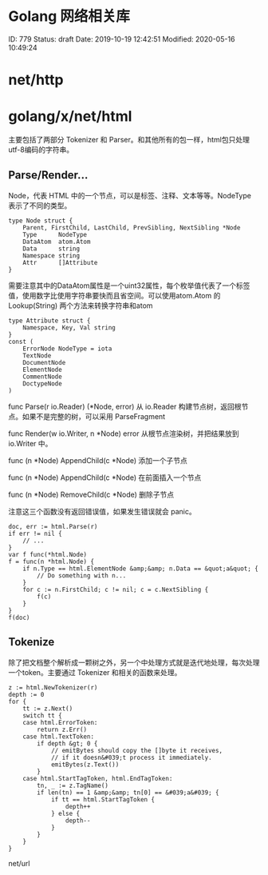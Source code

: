 # Golang 网络相关库


ID: 779
Status: draft
Date: 2019-10-19 12:42:51
Modified: 2020-05-16 10:49:24


# net/http

# golang/x/net/html

主要包括了两部分 Tokenizer 和 Parser。和其他所有的包一样，html包只处理utf-8编码的字符串。

## Parse/Render...

Node，代表 HTML 中的一个节点，可以是标签、注释、文本等等。NodeType 表示了不同的类型。

```
type Node struct {
    Parent, FirstChild, LastChild, PrevSibling, NextSibling *Node
    Type      NodeType
    DataAtom  atom.Atom
    Data      string
    Namespace string
    Attr      []Attribute
}
```

需要注意其中的DataAtom属性是一个uint32属性，每个枚举值代表了一个标签值，使用数字比使用字符串要快而且省空间。可以使用atom.Atom 的 Lookup(String) 两个方法来转换字符串和atom

```
type Attribute struct {
    Namespace, Key, Val string
}
const (
    ErrorNode NodeType = iota
    TextNode
    DocumentNode
    ElementNode
    CommentNode
    DoctypeNode
)
```


func Parse(r io.Reader) (*Node, error) 从 io.Reader 构建节点树，返回根节点。如果不是完整的树，可以采用 ParseFragment

func Render(w io.Writer, n *Node) error 从根节点渲染树，并把结果放到 io.Writer 中。

func (n *Node) AppendChild(c *Node) 添加一个子节点

func (n *Node) AppendChild(c *Node) 在前面插入一个节点

func (n *Node) RemoveChild(c *Node) 删除子节点

注意这三个函数没有返回错误值，如果发生错误就会 panic。

```
doc, err := html.Parse(r)
if err != nil {
	// ...
}
var f func(*html.Node)
f = func(n *html.Node) {
	if n.Type == html.ElementNode &amp;&amp; n.Data == &quot;a&quot; {
		// Do something with n...
	}
	for c := n.FirstChild; c != nil; c = c.NextSibling {
		f(c)
	}
}
f(doc)
```

## Tokenize

除了把文档整个解析成一颗树之外，另一个中处理方式就是迭代地处理，每次处理一个token。主要通过 Tokenizer 和相关的函数来处理。

```
z := html.NewTokenizer(r)
depth := 0
for {
	tt := z.Next()
	switch tt {
	case html.ErrorToken:
		return z.Err()
	case html.TextToken:
		if depth &gt; 0 {
			// emitBytes should copy the []byte it receives,
			// if it doesn&#039;t process it immediately.
			emitBytes(z.Text())
		}
	case html.StartTagToken, html.EndTagToken:
		tn, _ := z.TagName()
		if len(tn) == 1 &amp;&amp; tn[0] == &#039;a&#039; {
			if tt == html.StartTagToken {
				depth++
			} else {
				depth--
			}
		}
	}
}
```


net/url
